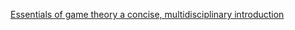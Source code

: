 [Essentials of game theory a concise, multidisciplinary introduction](https://librarysearch.mtroyal.ca/discovery/fulldisplay?docid=alma9923077814604656&context=L&vid=01MTROYAL_INST:02MTROYAL_INST&search_scope=All&tab=Everything&lang=en)
